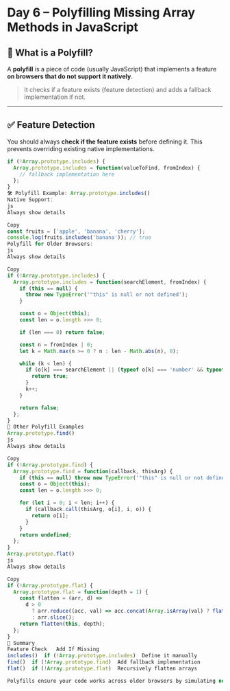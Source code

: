 # Day 6 – Polyfilling Missing Array Methods in JavaScript

## 🧩 What is a Polyfill?

A **polyfill** is a piece of code (usually JavaScript) that implements a feature **on browsers that do not support it natively**.

> It checks if a feature exists (feature detection) and adds a fallback implementation if not.

---

## ✅ Feature Detection

You should always **check if the feature exists** before defining it. This prevents overriding existing native implementations.

```js
if (!Array.prototype.includes) {
  Array.prototype.includes = function(valueToFind, fromIndex) {
    // fallback implementation here
  };
}
🛠 Polyfill Example: Array.prototype.includes()
Native Support:
js
Always show details

Copy
const fruits = ['apple', 'banana', 'cherry'];
console.log(fruits.includes('banana')); // true
Polyfill for Older Browsers:
js
Always show details

Copy
if (!Array.prototype.includes) {
  Array.prototype.includes = function(searchElement, fromIndex) {
    if (this == null) {
      throw new TypeError('"this" is null or not defined');
    }

    const o = Object(this);
    const len = o.length >>> 0;

    if (len === 0) return false;

    const n = fromIndex | 0;
    let k = Math.max(n >= 0 ? n : len - Math.abs(n), 0);

    while (k < len) {
      if (o[k] === searchElement || (typeof o[k] === 'number' && typeof searchElement === 'number' && isNaN(o[k]) && isNaN(searchElement))) {
        return true;
      }
      k++;
    }

    return false;
  };
}
📜 Other Polyfill Examples
Array.prototype.find()
js
Always show details

Copy
if (!Array.prototype.find) {
  Array.prototype.find = function(callback, thisArg) {
    if (this == null) throw new TypeError('"this" is null or not defined');
    const o = Object(this);
    const len = o.length >>> 0;

    for (let i = 0; i < len; i++) {
      if (callback.call(thisArg, o[i], i, o)) {
        return o[i];
      }
    }
    return undefined;
  };
}
Array.prototype.flat()
js
Always show details

Copy
if (!Array.prototype.flat) {
  Array.prototype.flat = function(depth = 1) {
    const flatten = (arr, d) =>
      d > 0
        ? arr.reduce((acc, val) => acc.concat(Array.isArray(val) ? flatten(val, d - 1) : val), [])
        : arr.slice();
    return flatten(this, depth);
  };
}
🧠 Summary
Feature	Check	Add If Missing
includes()	if (!Array.prototype.includes)	Define it manually
find()	if (!Array.prototype.find)	Add fallback implementation
flat()	if (!Array.prototype.flat)	Recursively flatten arrays

Polyfills ensure your code works across older browsers by simulating new features with backward-compatible logic.

